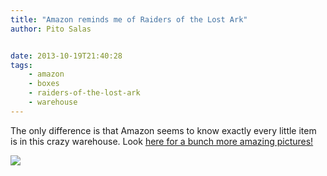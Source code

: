 ```yaml
---
title: "Amazon reminds me of Raiders of the Lost Ark"
author: Pito Salas


date: 2013-10-19T21:40:28
tags:
    - amazon
    - boxes
    - raiders-of-the-lost-ark
    - warehouse
---
```




The only difference is that Amazon seems to know exactly every little item is
in this crazy warehouse. Look [here for a bunch more amazing
pictures!](<http://imgur.com/gallery/uHZbW>)

![](https://i0.wp.com/i.imgur.com/RPCE8YH.jpg?w=584)


